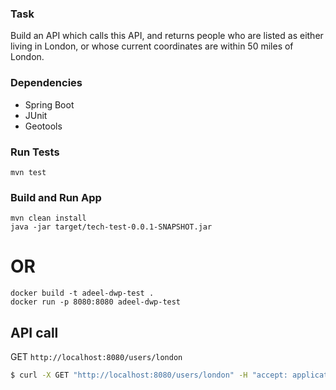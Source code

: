### Task
Build an API which calls this API, and returns people who are listed as either living in London, or whose current coordinates are within 50 miles of London.
### Dependencies
- Spring Boot
- JUnit
- Geotools

### Run Tests
```
mvn test
```
### Build and Run App
```
mvn clean install
java -jar target/tech-test-0.0.1-SNAPSHOT.jar
```
# OR
```
docker build -t adeel-dwp-test .  
docker run -p 8080:8080 adeel-dwp-test
```


## API call

GET ```http://localhost:8080/users/london```
```bash
$ curl -X GET "http://localhost:8080/users/london" -H "accept: application/json"
```
